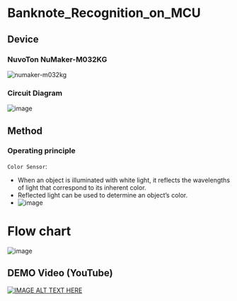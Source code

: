 # Banknote_Recognition_on_MCU

## Device
### NuvoTon NuMaker-M032KG
![numaker-m032kg](https://github.com/user-attachments/assets/53c2646d-d427-4818-993f-16b76a3c903f)

### Circuit Diagram
![image](https://github.com/user-attachments/assets/65bda780-0380-43b8-a790-017e51f4f0d4)

## Method
### Operating principle
`Color Sensor`:
- When an object is illuminated with white light, it reflects 
the wavelengths of light that correspond to its inherent 
color.
- Reflected light can be used to determine an object’s color.
- ![image](https://github.com/user-attachments/assets/57468ab7-df6f-4e27-8e53-ae796c2d318d)



# Flow chart
![image](https://github.com/user-attachments/assets/26ee4f93-4d54-4b3a-afb6-f2aa02374a62)


## DEMO Video (YouTube) 
[![IMAGE ALT TEXT HERE](https://img.youtube.com/vi/qb9uLU0ng0Y/0.jpg)](https://www.youtube.com/watch?v=qb9uLU0ng0Y)

